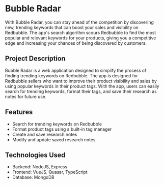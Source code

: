 # Bubble Radar

With Bubble Radar, you can stay ahead of the competition by discovering new, trending keywords that can boost your sales and visibility on Redbubble. The app's search algorithm scours Redbubble to find the most popular and relevant keywords for your products, giving you a competitive edge and increasing your chances of being discovered by customers.

## Project Description

Bubble Radar is a web application designed to simplify the process of finding trending keywords on Redbubble. The app is designed for Redbubble sellers who want to improve their product visibility and sales by using popular keywords in their product tags. With the app, users can easily search for trending keywords, format their tags, and save their research as notes for future use.

## Features

- Search for trending keywords on Redbubble
- Format product tags using a built-in tag manager
- Create and save research notes
- Modify and update saved research notes

## Technologies Used

- Backend: NodeJS, Express
- Frontend: VueJS, Quasar, TypeScript
- Database: MongoDB
